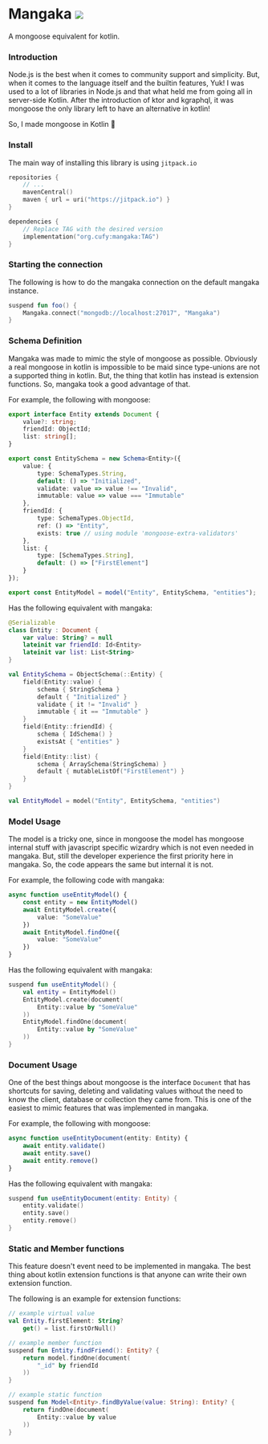 # Mangaka [![](https://jitpack.io/v/org.cufy/mangaka.svg)](https://jitpack.io/#org.cufy/mangaka)

A mongoose equivalent for kotlin.

### Introduction

Node.js is the best when it comes to community support and
simplicity.
But, when it comes to the language itself and the builtin
features, Yuk!
I was used to a lot of libraries in Node.js and that what
held me from
going all in server-side Kotlin.
After the introduction of ktor and kgraphql, it was mongoose
the only
library left to have an alternative in kotlin!

So, I made mongoose in Kotlin 🤤

### Install

The main way of installing this library is
using `jitpack.io`

```kts
repositories {
    // ...
    mavenCentral()
    maven { url = uri("https://jitpack.io") }
}

dependencies {
    // Replace TAG with the desired version
    implementation("org.cufy:mangaka:TAG")
}
```

### Starting the connection

The following is how to do the mangaka connection on the
default mangaka instance.

```kotlin
suspend fun foo() {
    Mangaka.connect("mongodb://localhost:27017", "Mangaka")
}
```

### Schema Definition

Mangaka was made to mimic the style of mongoose as possible.
Obviously a real mongoose in kotlin is impossible to be maid
since type-unions are not a supported thing in kotlin. But,
the thing that kotlin has instead is extension functions.
So, mangaka took a good advantage of that.

For example, the following with mongoose:

```typescript
export interface Entity extends Document {
    value?: string;
    friendId: ObjectId;
    list: string[];
}

export const EntitySchema = new Schema<Entity>({
    value: {
        type: SchemaTypes.String,
        default: () => "Initialized",
        validate: value => value !== "Invalid",
        immutable: value => value === "Immutable"
    },
    friendId: {
        type: SchemaTypes.ObjectId,
        ref: () => "Entity",
        exists: true // using module 'mongoose-extra-validators'
    },
    list: {
        type: [SchemaTypes.String],
        default: () => ["FirstElement"]
    }
});

export const EntityModel = model("Entity", EntitySchema, "entities");
```

Has the following equivalent with mangaka:

```kotlin
@Serializable
class Entity : Document {
    var value: String? = null
    lateinit var friendId: Id<Entity>
    lateinit var list: List<String>
}

val EntitySchema = ObjectSchema(::Entity) {
    field(Entity::value) {
        schema { StringSchema }
        default { "Initialized" }
        validate { it != "Invalid" }
        immutable { it == "Immutable" }
    }
    field(Entity::friendId) {
        schema { IdSchema() }
        existsAt { "entities" }
    }
    field(Entity::list) {
        schema { ArraySchema(StringSchema) }
        default { mutableListOf("FirstElement") }
    }
}

val EntityModel = model("Entity", EntitySchema, "entities")
```

### Model Usage

The model is a tricky one, since in mongoose the model has
mongoose internal stuff with javascript specific wizardry
which is not even needed in mangaka. But, still the
developer experience the first priority here in mangaka.
So, the code appears the same but internal it is not.

For example, the following code with mangaka:

```typescript
async function useEntityModel() {
    const entity = new EntityModel()
    await EntityModel.create({
        value: "SomeValue"
    })
    await EntityModel.findOne({
        value: "SomeValue"
    })
}
```

Has the following equivalent with mangaka:

```kotlin
suspend fun useEntityModel() {
    val entity = EntityModel()
    EntityModel.create(document(
        Entity::value by "SomeValue"
    ))
    EntityModel.findOne(document(
        Entity::value by "SomeValue"
    ))
}
```

### Document Usage

One of the best things about mongoose is the interface
`Document` that has shortcuts for saving, deleting and
validating values without the need to know the client,
database or collection they came from.
This is one of the easiest to mimic features that was
implemented in mangaka.

For example, the following with mongoose:

```typescript
async function useEntityDocument(entity: Entity) {
    await entity.validate()
    await entity.save()
    await entity.remove()
}
```

Has the following equivalent with mangaka:

```kotlin
suspend fun useEntityDocument(entity: Entity) {
    entity.validate()
    entity.save()
    entity.remove()
}
```

### Static and Member functions

This feature doesn't event need to be implemented in
mangaka.
The best thing about kotlin extension functions is that
anyone can write their own extension function.

The following is an example for extension functions:

```kotlin
// example virtual value
val Entity.firstElement: String?
    get() = list.firstOrNull()

// example member function
suspend fun Entity.findFriend(): Entity? {
    return model.findOne(document(
        "_id" by friendId
    ))
}

// example static function
suspend fun Model<Entity>.findByValue(value: String): Entity? {
    return findOne(document(
        Entity::value by value
    ))
}
```
